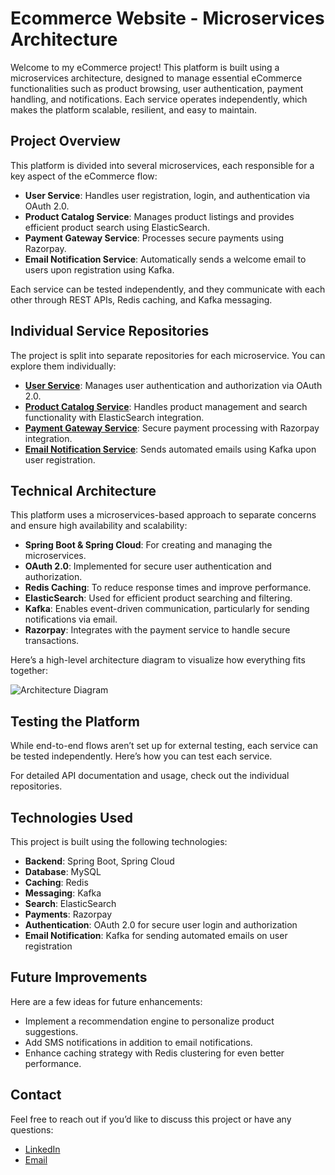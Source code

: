 # Ecommerce Website - Microservices Architecture

Welcome to my eCommerce project! This platform is built using a microservices architecture, designed to manage essential eCommerce functionalities such as product browsing, user authentication, payment handling, and notifications. Each service operates independently, which makes the platform scalable, resilient, and easy to maintain.

## Project Overview

This platform is divided into several microservices, each responsible for a key aspect of the eCommerce flow:

- **User Service**: Handles user registration, login, and authentication via OAuth 2.0.
- **Product Catalog Service**: Manages product listings and provides efficient product search using ElasticSearch.
- **Payment Gateway Service**: Processes secure payments using Razorpay.
- **Email Notification Service**: Automatically sends a welcome email to users upon registration using Kafka.

Each service can be tested independently, and they communicate with each other through REST APIs, Redis caching, and Kafka messaging.

## Individual Service Repositories

The project is split into separate repositories for each microservice. You can explore them individually:

- [**User Service**](https://github.com/sandhya7797/UserService): Manages user authentication and authorization via OAuth 2.0.
- [**Product Catalog Service**](https://github.com/sandhya7797/ThirdPartyAPI): Handles product management and search functionality with ElasticSearch integration.
- [**Payment Gateway Service**](https://github.com/sandhya7797/PaymentApplication): Secure payment processing with Razorpay integration.
- [**Email Notification Service**](https://github.com/sandhya7797/EmailService2): Sends automated emails using Kafka upon user registration.

## Technical Architecture

This platform uses a microservices-based approach to separate concerns and ensure high availability and scalability:

- **Spring Boot & Spring Cloud**: For creating and managing the microservices.
- **OAuth 2.0**: Implemented for secure user authentication and authorization.
- **Redis Caching**: To reduce response times and improve performance.
- **ElasticSearch**: Used for efficient product searching and filtering.
- **Kafka**: Enables event-driven communication, particularly for sending notifications via email.
- **Razorpay**: Integrates with the payment service to handle secure transactions.

Here’s a high-level architecture diagram to visualize how everything fits together:

![Architecture Diagram](#path-to-your-architecture-diagram.png)

## Testing the Platform

While end-to-end flows aren’t set up for external testing, each service can be tested independently. Here’s how you can test each service.

For detailed API documentation and usage, check out the individual repositories.

## Technologies Used

This project is built using the following technologies:

- **Backend**: Spring Boot, Spring Cloud
- **Database**: MySQL
- **Caching**: Redis
- **Messaging**: Kafka
- **Search**: ElasticSearch
- **Payments**: Razorpay
- **Authentication**: OAuth 2.0 for secure user login and authorization
- **Email Notification**: Kafka for sending automated emails on user registration

## Future Improvements

Here are a few ideas for future enhancements:

- Implement a recommendation engine to personalize product suggestions.
- Add SMS notifications in addition to email notifications.
- Enhance caching strategy with Redis clustering for even better performance.

## Contact

Feel free to reach out if you’d like to discuss this project or have any questions:

- [LinkedIn](https://www.linkedin.com/in/sandhya-ragulapadu-040007146/)
- [Email](mailto:ragulapadusandhya7797@gmail.com)
